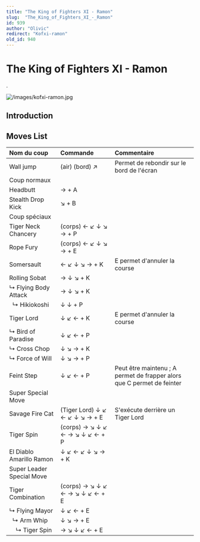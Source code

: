 ```yaml
---
title: "The King of Fighters XI - Ramon"
slug:  "The_King_of_Fighters_XI_-_Ramon"
id: 939
author: "Olivic"
redirect: "Kofxi-ramon"
old_id: 940
---
```


# The King of Fighters XI - Ramon

.

![](/images/kofxi-ramon.jpg "/images/kofxi-ramon.jpg")

## Introduction

## Moves List

| Nom du coup               | Commande                        | Commentaire                                                            |
|:--------------------------|:--------------------------------|:-----------------------------------------------------------------------|
| Wall jump                 | (air) (bord) ↗                  | Permet de rebondir sur le bord de l'écran                              |
| Coup normaux              |                                 |                                                                        |
| Headbutt                  | → + A                           |                                                                        |
| Stealth Drop Kick         | ↘ + B                           |                                                                        |
| Coup spéciaux             |                                 |                                                                        |
| Tiger Neck Chancery       | (corps) ← ↙ ↓ ↘ → + P           |                                                                        |
| Rope Fury                 | (corps) ← ↙ ↓ ↘ → + E           |                                                                        |
| Somersault                | ← ↙ ↓ ↘ → + K                   | E permet d'annuler la course                                           |
| Rolling Sobat             | → ↓ ↘ + K                       |                                                                        |
| ↳ Flying Body Attack      | → ↓ ↘ + K                       |                                                                        |
|   ↳ Hikiokoshi            | ↓ ↓ + P                         |                                                                        |
| Tiger Lord                | ↓ ↙ ← + K                       | E permet d'annuler la course                                           |
| ↳ Bird of Paradise        | ↓ ↙ ← + P                       |                                                                        |
| ↳ Cross Chop              | ↓ ↘ → + K                       |                                                                        |
| ↳ Force of Will           | ↓ ↘ → + P                       |                                                                        |
| Feint Step                | ↓ ↙ ← + P                       | Peut être maintenu ; A permet de frapper alors que C permet de feinter |
| Super Special Move        |                                 |                                                                        |
| Savage Fire Cat           | (Tiger Lord) ↓ ↙ ← ↙ ↓ ↘ → + E  | S'exécute derrière un Tiger Lord                                       |
| Tiger Spin                | (corps) → ↘ ↓ ↙ ← → ↘ ↓ ↙ ← + P |                                                                        |
| El Diablo Amarillo Ramon  | ↓ ↙ ← ↙ ↓ ↘ → + K               |                                                                        |
| Super Leader Special Move |                                 |                                                                        |
| Tiger Combination         | (corps) → ↘ ↓ ↙ ← → ↘ ↓ ↙ ← + E |                                                                        |
| ↳ Flying Mayor            | ↓ ↙ ← + E                       |                                                                        |
|   ↳ Arm Whip              | ↓ ↘ → + E                       |                                                                        |
|     ↳ Tiger Spin          | → ↘ ↓ ↙ ← + E                   |                                                                        |
